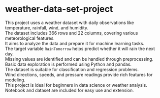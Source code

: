 # weather-data-set-project
This project uses a weather dataset with daily observations like temperature, rainfall, wind, and humidity.  
The dataset includes 366 rows and 22 columns, covering various meteorological features.  
It aims to analyze the data and prepare it for machine learning tasks.  
The target variable `RainTomorrow` helps predict whether it will rain the next day.  
Missing values are identified and can be handled through preprocessing.  
Basic data exploration is performed using Python and pandas.  
The dataset is suitable for classification and regression problems.  
Wind directions, speeds, and pressure readings provide rich features for modeling.  
This project is ideal for beginners in data science or weather analysis.  
Notebook and dataset are included for easy use and extension.
